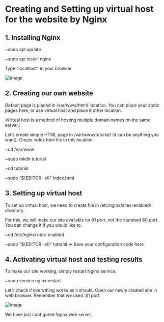 # Creating and Setting up virtual host for the website by Nginx 

<h2>1. Installing Nginx </h2>

~sudo apt update 

~sudo apt install nginx

Type "localhost" in your browser


  ![image](https://github.com/user-attachments/assets/271f46a5-92d3-4bd9-baaf-bd3692f4e6aa)




<h2>2. Creating our own website</h2>

Default page is placed in /var/www/html/ location. You can place your static pages here, or use virtual host and place it other location.

(Virtual host is a method of hosting multiple domain names on the same server.)

Let’s create simple HTML page in /var/www/tutorial/ (it can be anything you want). Create index.html file in this location.

~cd /var/www

~sudo mkdir tutorial

~cd tutorial

~sudo "${EDITOR:-vi}" index.html



<h2>3. Setting up virtual host</h2>


To set up virtual host, we need to create file in /etc/nginx/sites-enabled/ directory.

For this, we will make our site available on 81 port, not the standard 80 port. You can change it if you would like to.

~cd /etc/nginx/sites-enabled

~sudo "${EDITOR:-vi}" tutorial => Save your configuration code here 


<h2>4. Activating virtual host and testing results</h2>

To make our site working, simply restart Nginx service.

~sudo service nginx restart

Let’s check if everything works as it should. Open our newly created site in web browser. Remember that we used :81 port.


  ![image](https://github.com/user-attachments/assets/e3fb6b41-c110-45e0-8ab4-ef7cafac6610)


We have just configured Nginx web server.




